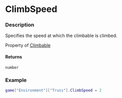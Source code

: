 # ClimbSpeed
### Description
Specifies the speed at which the climbable is climbed.

Property of [Climbable](/classes/Climbable/)

#### Returns
`number`

### Example
```lua
game["Environment"]["Truss"].ClimbSpeed = 2
```